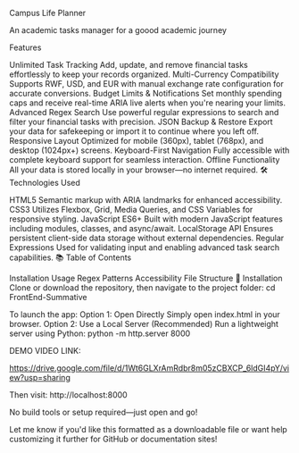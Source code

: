 Campus Life Planner

An academic tasks manager for a goood academic journey

Features

Unlimited Task Tracking Add, update, and remove financial tasks effortlessly to keep your records organized.
Multi-Currency Compatibility Supports RWF, USD, and EUR with manual exchange rate configuration for accurate conversions.
Budget Limits & Notifications Set monthly spending caps and receive real-time ARIA live alerts when you're nearing your limits.
Advanced Regex Search Use powerful regular expressions to search and filter your financial tasks with precision.
JSON Backup & Restore Export your data for safekeeping or import it to continue where you left off.
Responsive Layout Optimized for mobile (360px), tablet (768px), and desktop (1024px+) screens.
Keyboard-First Navigation Fully accessible with complete keyboard support for seamless interaction.
Offline Functionality All your data is stored locally in your browser—no internet required.
🛠 Technologies Used

HTML5 Semantic markup with ARIA landmarks for enhanced accessibility.
CSS3 Utilizes Flexbox, Grid, Media Queries, and CSS Variables for responsive styling.
JavaScript ES6+ Built with modern JavaScript features including modules, classes, and async/await.
LocalStorage API Ensures persistent client-side data storage without external dependencies.
Regular Expressions Used for validating input and enabling advanced task search capabilities.
📚 Table of Contents

Installation
Usage
Regex Patterns
Accessibility
File Structure
🧩 Installation Clone or download the repository, then navigate to the project folder: cd FrontEnd-Summative

To launch the app: Option 1: Open Directly Simply open index.html in your browser. Option 2: Use a Local Server (Recommended) Run a lightweight server using Python: python -m http.server 8000

DEMO VIDEO LINK:

https://drive.google.com/file/d/1Wt6GLXrAmRdbr8m05zCBXCP_6ldGI4pY/view?usp=sharing

Then visit: http://localhost:8000

No build tools or setup required—just open and go!

Let me know if you'd like this formatted as a downloadable file or want help customizing it further for GitHub or documentation sites!
